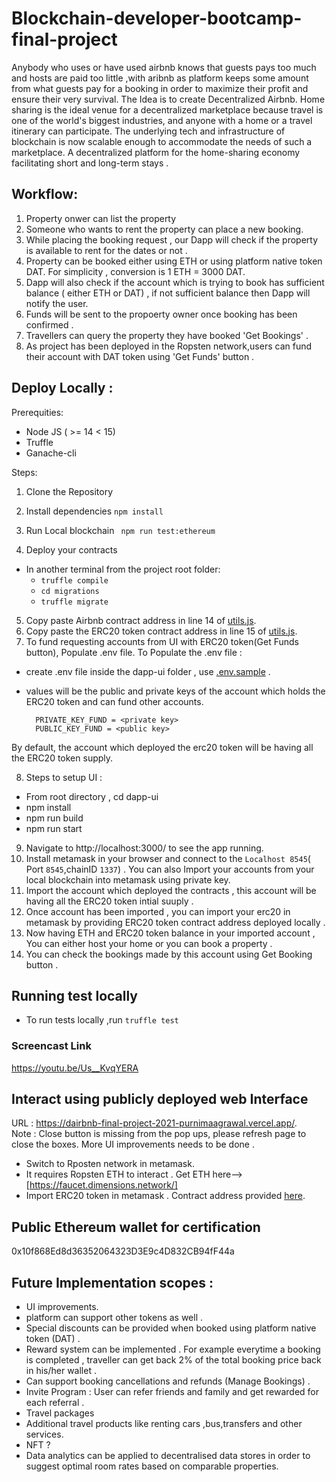 # Blockchain-developer-bootcamp-final-project

Anybody who uses or have used airbnb knows that guests pays too much and hosts are paid too little ,with aribnb as platform keeps some amount from what guests pay for a booking in order to maximize their profit and ensure their very survival. 
The Idea is to create Decentralized Airbnb. Home sharing is the ideal venue for a decentralized marketplace because travel is one of the world's biggest industries, and anyone with a home or a travel itinerary can participate. The underlying tech and infrastructure of blockchain is now scalable enough to accommodate the needs of such a marketplace. A decentralized platform for the home-sharing economy facilitating short and long-term stays .


## Workflow:
1) Property onwer can list the property 
2) Someone who wants to rent the property can place a new booking.
3) While placing the booking request , our Dapp will check if the property is available to rent for the dates or not .
5) Property can be booked either using ETH or using platform native token DAT. For simplicity , conversion is 1 ETH = 3000 DAT. 
6) Dapp will also check if the account which is trying to book has sufficient balance ( either ETH or DAT) , if not sufficient balance then Dapp will notify the user. 
7) Funds will be sent to the propoerty owner once booking has been confirmed .
8) Travellers can query the property they have booked 'Get Bookings' .
9) As project has been deployed in the Ropsten network,users can fund their account with DAT token using 'Get Funds' button . 


## Deploy Locally :

Prerequities:
 - Node JS ( >= 14 < 15)
 - Truffle
 - Ganache-cli

Steps:

1) Clone the Repository
2) Install dependencies
  `npm install`
3) Run Local blockchain 
` npm run test:ethereum`
 
4) Deploy your contracts
  - In another terminal from the project root folder:
    -  `truffle compile`
    -  `cd migrations`
    -  `truffle migrate`
  
5) Copy paste Airbnb contract address in line 14 of [utils.js](https://github.com/purnimaagrawal/blockchain-developer-bootcamp-final-project/blob/main/dapp-ui/plugins/utils.js#:~:text=let%20airbnbContractAddress%20%3D%20%270x2592Ea578f24D72e701151df1c3E7C3FD749eA5a%27//%20Paste%20Airbnb%20Contract%20address%20here).
6) Copy paste the ERC20 token contract address in line 15 of [utils.js](https://github.com/purnimaagrawal/blockchain-developer-bootcamp-final-project/blob/main/dapp-ui/plugins/utils.js#:~:text=let%20airbnbTokenContractAddress%20%3D%20%270x1979c404a44726722beaFC398B15395d2d55d306%27%20%20%20//%20Paste%20token%20Contract%20address%20here).
7) To fund requesting accounts from UI with ERC20 token(Get Funds button), Populate .env file. 
To Populate the .env file :
 - create .env file inside the dapp-ui folder , use [.env.sample](https://github.com/purnimaagrawal/blockchain-developer-bootcamp-final-project/blob/main/dapp-ui/.env.sample) .
 - values will be the public and private keys of the account which holds the ERC20 token and can fund other accounts. 
 
   ```
     PRIVATE_KEY_FUND = <private key>
     PUBLIC_KEY_FUND = <public key> 
    ```
 
  By default, the account which deployed the erc20 token will be having all the ERC20 token supply.

8) Steps to setup UI :
- From root directory , cd dapp-ui
- npm install
- npm run build
- npm run start

9) Navigate to http://localhost:3000/ to see the app running.
10) Install metamask in your browser and connect to the `Localhost 8545`( Port `8545`,chainID `1337`)  . You can also Import your accounts from your local blockchain into metamask using private key.
11) Import the account which deployed the contracts , this account will be having all the ERC20 token intial suuply .
12) Once account has been imported , you can import your erc20 in metamask by providing ERC20 token contract address deployed locally .  
13) Now having ETH and ERC20 token balance in your imported account , You can either host your home or you can book a property .
14) You can check the bookings made by this account using Get Booking button .

## Running test locally 
- To run tests locally ,run  `truffle test`

 ### Screencast Link
https://youtu.be/Us__KvqYERA
 
## Interact using publicly deployed web Interface
 URL :
 https://dairbnb-final-project-2021-purnimaagrawal.vercel.app/.     
    Note : Close button is missing from the pop ups, please refresh page to close the boxes. More UI improvements needs to be done .
 
 - Switch to Rposten network in metamask.
 - It requires Ropsten ETH to interact . Get ETH here--> [https://faucet.dimensions.network/]
 - Import ERC20 token in metamask . Contract address provided [here](https://github.com/purnimaagrawal/blockchain-developer-bootcamp-final-project/blob/main/deployed_address.txt).

## Public Ethereum wallet for certification
  0x10f868Ed8d36352064323D3E9c4D832CB94fF44a
 
## Future Implementation scopes : 
- UI improvements.
- platform can support other tokens as well .
- Special discounts can be provided when booked using platform native token (DAT) .
- Reward system can be implemented . For example everytime a booking is completed , traveller can get back 2% of the total booking price back in his/her wallet .
- Can support booking cancellations and refunds (Manage Bookings)  . 
- Invite Program : User can refer friends and family and get rewarded for each referral .
- Travel packages
- Additional travel products like renting cars ,bus,transfers and other services.
- NFT ?
- Data analytics can be applied to decentralised data stores in order to suggest optimal room rates based on comparable properties.
 

